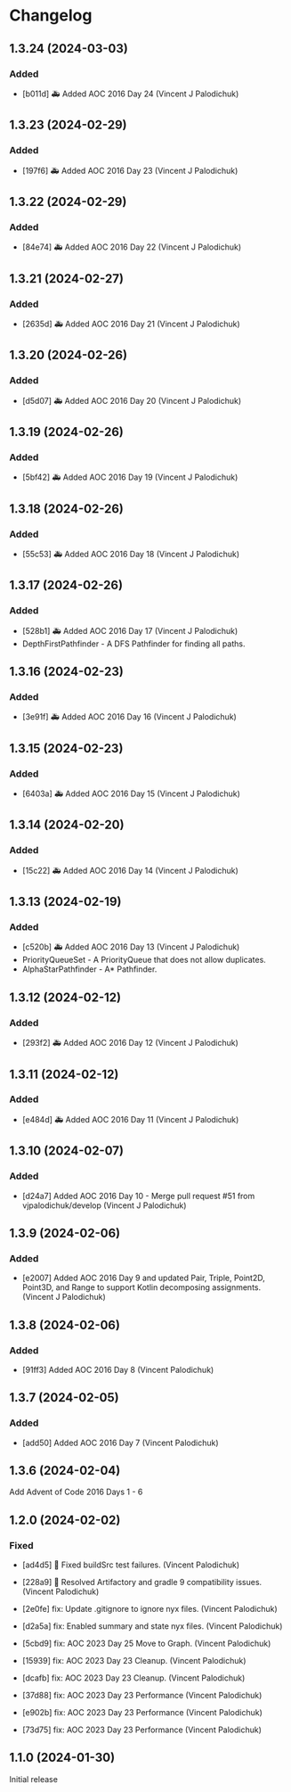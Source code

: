 # Changelog


## 1.3.24 (2024-03-03)

### Added

* [b011d] :ambulance: Added AOC 2016 Day 24 (Vincent J Palodichuk)

## 1.3.23 (2024-02-29)

### Added

* [197f6] :ambulance: Added AOC 2016 Day 23 (Vincent J Palodichuk)

## 1.3.22 (2024-02-29)

### Added

* [84e74] :ambulance: Added AOC 2016 Day 22 (Vincent J Palodichuk)

## 1.3.21 (2024-02-27)

### Added

* [2635d] :ambulance: Added AOC 2016 Day 21 (Vincent J Palodichuk)

## 1.3.20 (2024-02-26)

### Added

* [d5d07] :ambulance: Added AOC 2016 Day 20 (Vincent J Palodichuk)

## 1.3.19 (2024-02-26)

### Added

* [5bf42] :ambulance: Added AOC 2016 Day 19 (Vincent J Palodichuk)

## 1.3.18 (2024-02-26)

### Added

* [55c53] :ambulance: Added AOC 2016 Day 18 (Vincent J Palodichuk)

## 1.3.17 (2024-02-26)

### Added

* [528b1] :ambulance: Added AOC 2016 Day 17  (Vincent J Palodichuk)
* DepthFirstPathfinder - A DFS Pathfinder for finding all paths. 

## 1.3.16 (2024-02-23)

### Added

* [3e91f] :ambulance: Added AOC 2016 Day 16 (Vincent J Palodichuk)

## 1.3.15 (2024-02-23)

### Added

* [6403a] :ambulance: Added AOC 2016 Day 15 (Vincent J Palodichuk)

## 1.3.14 (2024-02-20)

### Added

* [15c22] :ambulance: Added AOC 2016 Day 14 (Vincent J Palodichuk)

## 1.3.13 (2024-02-19)

### Added

* [c520b] :ambulance: Added AOC 2016 Day 13 (Vincent J Palodichuk)
* PriorityQueueSet - A PriorityQueue that does not allow duplicates.
* AlphaStarPathfinder - A* Pathfinder.

## 1.3.12 (2024-02-12)

### Added

* [293f2] :ambulance: Added AOC 2016 Day 12 (Vincent J Palodichuk)

## 1.3.11 (2024-02-12)

### Added

* [e484d] :ambulance: Added AOC 2016 Day 11 (Vincent J Palodichuk)

## 1.3.10 (2024-02-07)

### Added

* [d24a7] Added AOC 2016 Day 10 - Merge pull request #51 from vjpalodichuk/develop (Vincent J Palodichuk)

## 1.3.9 (2024-02-06)

### Added

* [e2007] Added AOC 2016 Day 9 and updated Pair, Triple, Point2D, 
Point3D, and Range to support Kotlin decomposing assignments.(Vincent J Palodichuk)

## 1.3.8 (2024-02-06)

### Added

* [91ff3] Added AOC 2016 Day 8 (Vincent Palodichuk)

## 1.3.7 (2024-02-05)

### Added

* [add50] Added AOC 2016 Day 7 (Vincent Palodichuk)

## 1.3.6 (2024-02-04)

Add Advent of Code 2016 Days 1 - 6

## 1.2.0 (2024-02-02)

### Fixed

* [ad4d5] :bug: Fixed buildSrc test failures. (Vincent Palodichuk)

* [228a9] :bug: Resolved Artifactory and gradle 9 compatibility issues. (Vincent Palodichuk)

* [2e0fe] fix: Update .gitignore to ignore nyx files. (Vincent Palodichuk)

* [d2a5a] fix: Enabled summary and state nyx files. (Vincent Palodichuk)

* [5cbd9] fix: AOC 2023 Day 25 Move to Graph. (Vincent Palodichuk)

* [15939] fix: AOC 2023 Day 23 Cleanup. (Vincent Palodichuk)

* [dcafb] fix: AOC 2023 Day 23 Cleanup. (Vincent Palodichuk)

* [37d88] fix: AOC 2023 Day 23 Performance (Vincent Palodichuk)

* [e902b] fix: AOC 2023 Day 23 Performance (Vincent Palodichuk)

* [73d75] fix: AOC 2023 Day 23 Performance (Vincent Palodichuk)

## 1.1.0 (2024-01-30)

Initial release
